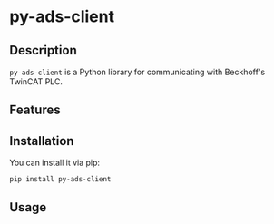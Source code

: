 # py-ads-client

## Description

`py-ads-client` is a Python library for communicating with Beckhoff's TwinCAT PLC.

## Features


## Installation

You can install it via pip:

```bash
pip install py-ads-client
```

## Usage
